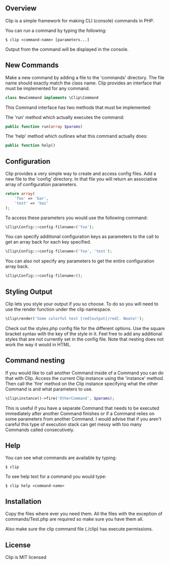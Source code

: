## Overview

Clip is a simple framework for making CLI (console) commands in PHP.

You can run a command by typing the following:

    $ clip <command-name> [parameters...]

Output from the command will be displayed in the console.


## New Commands

Make a new command by adding a file to the 'commands' directory. The file name should exactly match the class name.
Clip provides an interface that must be implemented for any command.
```php
class NewCommand implements \Clip\Command
```
This Command interface has two methods that must be implemented:

The 'run' method which actually executes the command:
```php
public function run(array $params)
```
The 'help' method which outlines what this command actually does:
```php
public function help()
```

## Configuration

Clip provides a very simple way to create and access config files. Add a new file to the 'config' directory.
In that file you will return an associative array of configuration parameters.
```php
return array(
    'foo' => 'bar',
    'test' => 'baz'
);
```
To access these parameters you would use the following command:
```php
\Clip\Config::<config-filename>('foo');
```

You can specify additional configuration keys as parameters to the call to get an array back for each key specified.
```php
\Clip\Config::<config-filename>('foo', 'test');
```

You can also not specify any parameters to get the entire configuration array back.
```php
\Clip\Config::<config-filename>();
```

## Styling Output

Clip lets you style your output if you so choose. To do so you will need to use the render function under the clip namespace.
```php
\Clip\render('Some colorful test [red]output[/red]. Neato!');
```

Check out the styles.php config file for the different options. Use the square bracket syntax with the key of the style in it. Feel free to add any additional styles that are not currently set in the config file. Note that nesting does not work the way it would in HTML.

## Command nesting

If you would like to call another Command inside of a Command you can do that with Clip. Access the current Clip instance using the 'instance' method. Then call the 'fire' method on the Clip instance specifying what the other Command is and what parameters to use.
 ```php
 \Clip\instance()->fire('OtherCommand', $params);
 ```
This is useful if you have a separate Command that needs to be executed immediately after another Command finishes or if a Command relies on some parameters from another Command. I would advise that if you aren't careful this type of execution stack can get messy with too many Commands called consecutively.

## Help

You can see what commands are available by typing:

    $ clip

To see help text for a command you would type:

    $ clip help <command-name>


## Installation

Copy the files where ever you need them. All the files with the exception of commands/Test.php are required so make sure you have them all.

Also make sure the clip command file (./clip) has execute permissions.


## License

Clip is MIT licensed
